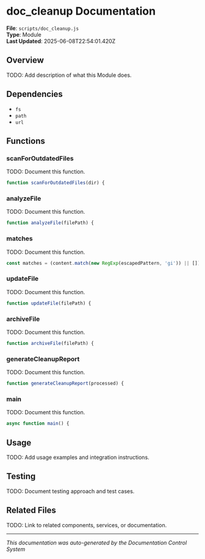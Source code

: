 # doc_cleanup Documentation

**File**: `scripts/doc_cleanup.js`  
**Type**: Module  
**Last Updated**: 2025-06-08T22:54:01.420Z

## Overview

TODO: Add description of what this Module does.

## Dependencies

- `fs`
- `path`
- `url`

## Functions

### scanForOutdatedFiles

TODO: Document this function.

```js
function scanForOutdatedFiles(dir) {
```

### analyzeFile

TODO: Document this function.

```js
function analyzeFile(filePath) {
```

### matches

TODO: Document this function.

```js
const matches = (content.match(new RegExp(escapedPattern, 'gi')) || []).length;
```

### updateFile

TODO: Document this function.

```js
function updateFile(filePath) {
```

### archiveFile

TODO: Document this function.

```js
function archiveFile(filePath) {
```

### generateCleanupReport

TODO: Document this function.

```js
function generateCleanupReport(processed) {
```

### main

TODO: Document this function.

```js
async function main() {
```

## Usage

TODO: Add usage examples and integration instructions.

## Testing

TODO: Document testing approach and test cases.

## Related Files

TODO: Link to related components, services, or documentation.

---
*This documentation was auto-generated by the Documentation Control System*
